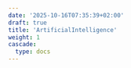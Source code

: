```yaml
---
date: '2025-10-16T07:35:39+02:00'
draft: true
title: 'ArtificialIntelligence'
weight: 1
cascade:
  type: docs
---
```

